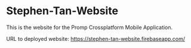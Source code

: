 # Stephen-Tan-Website
This is the website for the Promp Crossplatform Mobile Application.

URL to deployed website: https://stephen-tan-website.firebaseapp.com/
